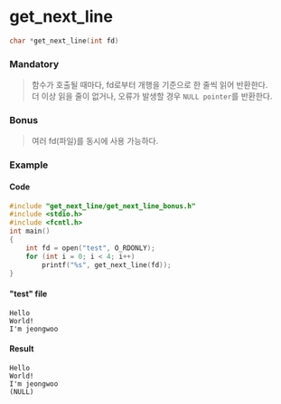 # get_next_line
```c
char *get_next_line(int fd)
```
### Mandatory
> 함수가 호출될 때마다, fd로부터 개행을 기준으로 한 줄씩 읽어 반환한다.  
더 이상 읽을 줄이 없거나, 오류가 발생할 경우 ```NULL pointer```를 반환한다.

### Bonus
> 여러 fd(파일)를 동시에 사용 가능하다. 

### Example
#### Code
```c
#include "get_next_line/get_next_line_bonus.h"
#include <stdio.h>
#include <fcntl.h>
int main()
{
	int fd = open("test", O_RDONLY);
	for (int i = 0; i < 4; i++)
		printf("%s", get_next_line(fd));
}
```

#### "test" file
```
Hello
World!
I'm jeongwoo
```

#### Result
```
Hello
World!
I'm jeongwoo
(NULL)
```